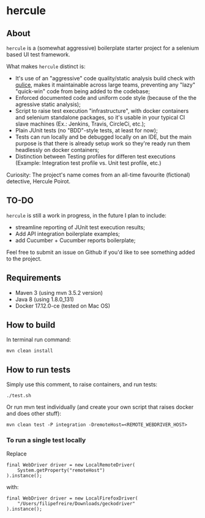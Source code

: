 # hercule


## About

`hercule` is a (somewhat aggressive) boilerplate starter project for a selenium based UI test framework.

What makes `hercule` distinct is:

- It's use of an "aggressive" code quality/static analysis build check with [qulice](https://www.qulice.com/), makes it maintainable across large teams, preventing any "lazy" "quick-win" code from being added to the codebase;
- Enforced documented code and uniform code style (because of the the agressive static analysis);
- Script to raise test execution "infrastructure", with docker containers and selenium standalone packages, so it's usable in your typical CI slave machines (Ex.: Jenkins, Travis, CircleCi, etc.);
- Plain JUnit tests (no "BDD"-style tests, at least for now);
- Tests can run locally and be debugged locally on an IDE, but the main purpose is that there is already setup work so they're ready run them headlessly on docker containers;
- Distinction between Testing profiles for differen test executions (Example: Integration test profile vs. Unit test profile, etc.)

Curiosity: The project's name comes from an all-time favourite (fictional) detective, Hercule Poirot.

## TO-DO

`hercule` is still a work in progress, in the future I plan to include:

- streamline reporting of JUnit test execution results;
- Add API integration boilerplate examples;
- add Cucumber + Cucumber reports boilerplate;

Feel free to submit an issue on Github if you'd like to see something added to the project.

## Requirements

- Maven 3 (using mvn 3.5.2 version)
- Java 8  (using 1.8.0\_131)
- Docker 17.12.0-ce (tested on Mac OS)

## How to build

In terminal run command:
```
mvn clean install
```

## How to run tests

Simply use this comment, to raise containers, and run tests:
```
./test.sh
```


Or run mvn test individually (and create your own script that raises docker and does other stuff):
```
mvn clean test -P integration -DremoteHost=<REMOTE_WEBDRIVER_HOST>
```

### To run a single test locally

Replace
```
final WebDriver driver = new LocalRemoteDriver(
    System.getProperty("remoteHost")
).instance();
```

with:
```
final WebDriver driver = new LocalFirefoxDriver(
    "/Users/filipefreire/Downloads/geckodriver"
).instance();
```
